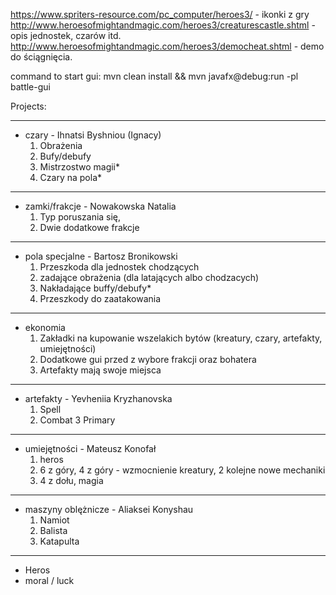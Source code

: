 https://www.spriters-resource.com/pc_computer/heroes3/ - ikonki z
gry http://www.heroesofmightandmagic.com/heroes3/creaturescastle.shtml - opis jednostek, czarów
itd. http://www.heroesofmightandmagic.com/heroes3/democheat.shtml - demo do ściągnięcia.

command to start gui: mvn clean install && mvn javafx@debug:run -pl battle-gui

Projects:

-------------------------------------------------------------------------------------------------

- czary - Ihnatsi Byshniou (Ignacy)
    1. Obrażenia
    2. Bufy/debufy
    3. Mistrzostwo magii*
    4. Czary na pola*
-------------------------------------------------------------------------------------------------

- zamki/frakcje - Nowakowska Natalia
    1. Typ poruszania się,
    2. Dwie dodatkowe frakcje
-------------------------------------------------------------------------------------------------

- pola specjalne - Bartosz Bronikowski
    1. Przeszkoda dla jednostek chodzących 
    2. zadające obrażenia (dla latających albo chodzacych)
    3. Nakładające buffy/debufy*
    4. Przeszkody do zaatakowania
-------------------------------------------------------------------------------------------------

- ekonomia
    1. Zakładki na kupowanie wszelakich bytów (kreatury, czary, artefakty, umiejętności)
    2. Dodatkowe gui przed z wybore frakcji oraz bohatera
    3. Artefakty mają swoje miejsca
-------------------------------------------------------------------------------------------------

- artefakty - Yevheniia Kryzhanovska
    1. Spell
    2. Combat 3 Primary
-------------------------------------------------------------------------------------------------

- umiejętności - Mateusz Konofał
    1. heros
    2. 6 z góry, 4 z góry - wzmocnienie kreatury, 2 kolejne nowe mechaniki
    3. 4 z dołu, magia
-------------------------------------------------------------------------------------------------

- maszyny oblężnicze - Aliaksei Konyshau
    1. Namiot
    2. Balista
    3. Katapulta
-------------------------------------------------------------------------------------------------

- Heros
- moral / luck